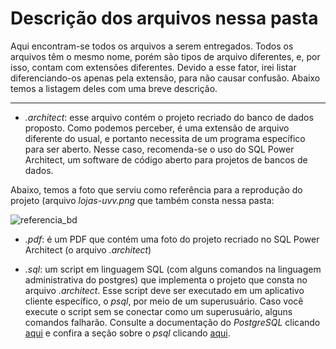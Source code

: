 # Descrição dos arquivos nessa pasta

Aqui encontram-se todos os arquivos a serem entregados. Todos os arquivos têm o mesmo nome, porém são tipos de arquivo diferentes, e, por isso, contam com extensões diferentes. Devido a esse fator, irei listar diferenciando-os apenas pela extensão, para não causar confusão. Abaixo temos a listagem deles com uma breve descrição.

---

* *.architect*: esse arquivo contém o projeto recriado do banco de dados proposto. Como podemos perceber, é uma extensão de arquivo diferente do usual, e portanto necessita de um programa específico para ser aberto. Nesse caso, recomenda-se o uso do SQL Power Architect, um software de código aberto para projetos de bancos de dados.

Abaixo, temos a foto que serviu como referência para a reprodução do projeto (arquivo *lojas-uvv.png* que também consta nessa pasta:

![referencia_bd](jpdaher/uvv_bd1_cc1ma/pset1/lojas-uvv.png)

* *.pdf*: é um PDF que contém uma foto do projeto recriado no SQL Power Architect (o arquivo *.architect*)

* *.sql*: um script em linguagem SQL (com alguns comandos na linguagem administrativa do postgres) que implementa o projeto que consta no arquivo *.architect*. Esse script deve ser executado em um aplicativo cliente específico, o *psql*, por meio de um superusuário. Caso você execute o script sem se conectar como um superusuário, alguns comandos falharão. Consulte a documentação do *PostgreSQL* clicando [aqui](https://www.postgresql.org/docs/15/index.html) e confira a seção sobre o *psql* clicando [aqui](https://www.postgresql.org/docs/current/app-psql.html).
